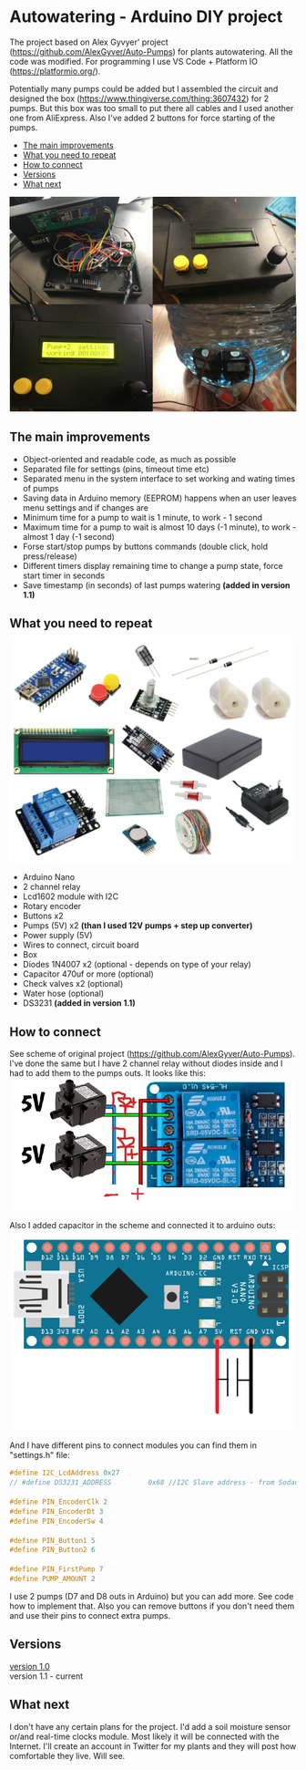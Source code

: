 # Autowatering - Arduino DIY project

The project based on Alex Gyvyer' project (https://github.com/AlexGyver/Auto-Pumps) for plants autowatering. All the code was modified. For programming I use VS Code + Platform IO (https://platformio.org/).

Potentially many pumps could be added but I assembled the circuit and designed the box (https://www.thingiverse.com/thing:3607432) for 2 pumps. But this box was too small to put there all cables and I used another one from AliExpress. Also I've added 2 buttons for force starting of the pumps.

* [The main improvements](#The-main-improvements)
* [What you need to repeat](#what-you-need-to-repeats)
* [How to connect](#how-to-connect)
* [Versions](#versions)
* [What next](#what-next)

![alt text][device]

<a id="The-main-improvements"></a>
## The main improvements 
* Object-oriented and readable code, as much as possible
* Separated file for settings (pins, timeout time etc)
* Separated menu in the system interface to set working and wating times of pumps
* Saving data in Arduino memory (EEPROM) happens when an user leaves menu settings and if changes are
* Minimum time for a pump to wait is 1 minute, to work - 1 second 
* Maximum time for a pump to wait is almost 10 days (-1 minute), to work - almost 1 day (-1 second) 
* Forse start/stop pumps by buttons commands (double click, hold press/release)
* Different timers display remaining time to change a pump state, force start timer in seconds 
* Save timestamp (in seconds) of last pumps watering **(added in version 1.1)**

<a id="what-you-need-to-repeats"></a>
## What you need to repeat
![alt text][whatYouNeed]
* Arduino Nano
* 2 channel relay
* Lcd1602 module with I2C
* Rotary encoder
* Buttons x2
* Pumps (5V) x2 **(than I used 12V pumps + step up converter)**
* Power supply (5V)
* Wires to connect, circuit board
* Box
* Diodes 1N4007 x2 (optional - depends on type of your relay)
* Сapacitor 470uf or more (optional)
* Check valves x2 (optional)
* Water hose (optional)
* DS3231 **(added in version 1.1)**

<a id="how-to-connect"></a>
## How to connect
See scheme of original project (https://github.com/AlexGyver/Auto-Pumps). I've done the same but I have 2 channel relay without diodes inside and I had to add them to the pumps outs. It looks like this:
![alt text][howToConnectDiodes]

Also I added capacitor in the scheme and connected it to arduino outs:
![alt text][howToConnectCapacitor]

And I have different pins to connect modules you can find them in "settings.h" file:
```C++
#define I2C_LcdAddress 0x27
// #define DS3231_ADDRESS	      0x68 //I2C Slave address - from Sodaq_DS3231.cpp

#define PIN_EncoderClk 2
#define PIN_EncoderDt 3
#define PIN_EncoderSw 4

#define PIN_Button1 5
#define PIN_Button2 6

#define PIN_FirstPump 7
#define PUMP_AMOUNT 2
```
I use 2 pumps (D7 and D8 outs in Arduino) but you can add more. See code how to implement that. Also you can remove buttons if you don't need them and use their pins to connect extra pumps.  

<a id="versions"></a>
## Versions
[version 1.0](https://github.com/ppetrov-dev/Autowatering/tree/version-1.0)<br/>
version 1.1 - current

<a id="what-next"></a>
## What next
I don't have any certain plans for the project. I'd add a soil moisture sensor or/and real-time clocks module. Most likely it will be connected with the Internet. I'll create an account in Twitter for my plants and they will post how comfortable they live. Will see.

[whatYouNeed]: https://github.com/ppetrov-dev/Autowatering/raw/version-1.1/Screenshots/WhatYouNeed.png
[howToConnectDiodes]: https://github.com/ppetrov-dev/Autowatering/raw/version-1.1/Screenshots/HowToConnectDiodes.jpg
[howToConnectCapacitor]: https://github.com/ppetrov-dev/Autowatering/raw/version-1.1/Screenshots/HowToConnectCapacitor.png
[device]: https://github.com/ppetrov-dev/Autowatering/raw/version-1.1/Screenshots/device.png
